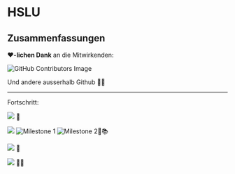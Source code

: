 # HSLU
## Zusammenfassungen

❤️<b>-lichen Dank</b> an die Mitwirkenden:

![GitHub Contributors Image](https://contrib.rocks/image?repo=vigi86/HSLU_Zusammenfassungen)

Und andere ausserhalb Github 🤟🥳

***

Fortschritt:

<a href="https://github.com/vigi86/HSLU_Zusammenfassungen/tree/master/ISF_HS19"><img src="https://img.shields.io/badge/ISF-100%25-green?style=flat"></a> 🌟

<a href="https://github.com/vigi86/HSLU_Zusammenfassungen/tree/master/NETT_HS21"><img src="https://img.shields.io/badge/NETT-WIP-orange?style=flat"></a> ![Milestone 1](https://img.shields.io/github/milestones/progress/vigi86/HSLU_Zusammenfassungen/1?label=Milestone%2050%25%20done) ![Milestone 2](https://img.shields.io/github/milestones/progress/vigi86/HSLU_Zusammenfassungen/2?label=Milestone%20100%25%20done)💪📚 

<a href="https://github.com/vigi86/HSLU_Zusammenfassungen/tree/master/WEBT_FS20"><img src="https://img.shields.io/badge/WEBT-30%25_stillgelegt-red?style=flat"></a> 💩

![](https://img.shields.io/badge/Alles_andere-unbrauchbar-inactive?style=flat) 🤷‍♂️
